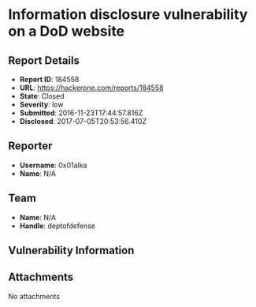 # Information disclosure vulnerability on a DoD website

## Report Details
- **Report ID**: 184558
- **URL**: https://hackerone.com/reports/184558
- **State**: Closed
- **Severity**: low
- **Submitted**: 2016-11-23T17:44:57.816Z
- **Disclosed**: 2017-07-05T20:53:56.410Z

## Reporter
- **Username**: 0x01alka
- **Name**: N/A

## Team
- **Name**: N/A
- **Handle**: deptofdefense

## Vulnerability Information


## Attachments
No attachments
